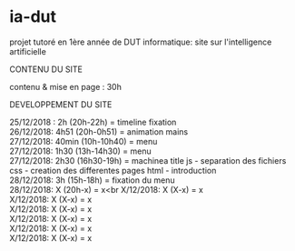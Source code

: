 # ia-dut
projet tutoré en 1ère année de DUT informatique: site sur l'intelligence artificielle

  CONTENU DU SITE 

contenu & mise en page : 30h  

  DEVELOPPEMENT DU SITE

25/12/2018 : 2h (20h-22h) = timeline fixation<br>
26/12/2018: 4h51 (20h-0h51) = animation mains<br>
27/12/2018: 40min (10h-10h40) = menu<br>
27/12/2018: 1h30 (13h-14h30) = menu<br>
27/12/2018: 2h30 (16h30-19h) = machinea title js - separation des fichiers css - creation des differentes pages html - introduction<br>
28/12/2018: 3h (15h-18h) = fixation du menu<br>
28/12/2018: X (20h-x) = x<br
X/12/2018: X (X-x) = x<br>
X/12/2018: X (X-x) = x<br>
X/12/2018: X (X-x) = x<br>
X/12/2018: X (X-x) = x<br>
X/12/2018: X (X-x) = x<br>
X/12/2018: X (X-x) = x<br>

